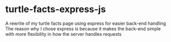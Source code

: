 # turtle-facts-express-js
A rewrite of my turtle facts page using express for easier back-end handling
The reason why I chose express is because it makes the back-end simple with more flexibility in how the server handles requests
